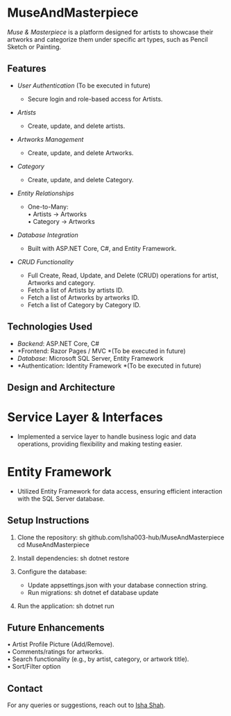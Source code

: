 # MuseAndMasterpiece

*Muse & Masterpiece* is a platform designed for artists to showcase their artworks and categorize them under specific art types, such as Pencil Sketch or Painting. 
## Features

- *User Authentication* (To be executed in future)
  - Secure login and role-based access for Artists.
- *Artists*
  - Create, update, and delete artists.
- *Artworks Management*
  - Create, update, and delete Artworks.
- *Category*
  - Create, update, and delete Category.
  
- *Entity Relationships*
  - One-to-Many:  
      • Artists -> Artworks  
      • Category -> Artworks  
    
- *Database Integration*
  - Built with ASP.NET Core, C#, and Entity Framework.
    
- *CRUD Functionality*
  - Full Create, Read, Update, and Delete (CRUD) operations for artist, Artworks and category.
  - Fetch a list of Artists by artists ID.
  - Fetch a list of Artworks by artworks ID.
  - Fetch a list of Category by Category ID.
  
## Technologies Used

- *Backend*: ASP.NET Core, C#
- *Frontend: Razor Pages / MVC *(To be executed in future)
- *Database*: Microsoft SQL Server, Entity Framework
- *Authentication: Identity Framework *(To be executed in future)

## Design and Architecture
# Service Layer & Interfaces
- Implemented a service layer to handle business logic and data operations, providing flexibility and making testing easier.
# Entity Framework
- Utilized Entity Framework for data access, ensuring efficient interaction with the SQL Server database.

## Setup Instructions

1. Clone the repository:
   sh
   github.com/Isha003-hub/MuseAndMasterpiece
   cd MuseAndMasterpiece
   
2. Install dependencies:
   sh
   dotnet restore
   
3. Configure the database:
   - Update appsettings.json with your database connection string.
   - Run migrations:
     sh
     dotnet ef database update
     
4. Run the application:
   sh
   dotnet run
   

## Future Enhancements 

•	Artist Profile Picture (Add/Remove).  
•	Comments/ratings for artworks.  
•	Search functionality (e.g., by artist, category, or artwork title).  
•	Sort/Filter option  

## Contact

For any queries or suggestions, reach out to [Isha Shah](https://github.com/Isha003-hub).

